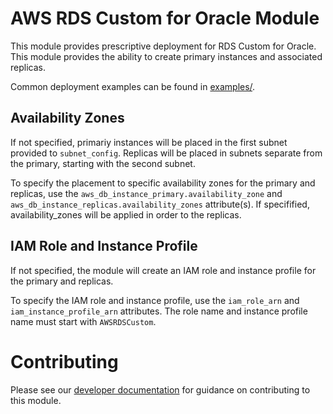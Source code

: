 # AWS RDS Custom for Oracle Module
This module provides prescriptive deployment for RDS Custom for Oracle. This module provides the ability to create primary instances and associated replicas. 

Common deployment examples can be found in [examples/](./examples).

## Availability Zones
If not specified, primariy instances will be placed in the first subnet provided to `subnet_config`. Replicas will be placed in subnets separate from the primary, starting with the second subnet.

To specify the placement to specific availability zones for the primary and replicas, use the `aws_db_instance_primary.availability_zone` and `aws_db_instance_replicas.availability_zones` attribute(s). If specifified, availability_zones will be applied in order to the replicas.

## IAM Role and Instance Profile
If not specified, the module will create an IAM role and instance profile for the primary and replicas.

To specify the IAM role and instance profile, use the `iam_role_arn` and `iam_instance_profile_arn` attributes. The role name and instance profile name must start with `AWSRDSCustom`.


# Contributing
Please see our [developer documentation](https://github.com/aws-ia/terraform-aws-vpc/blob/main/contributing.md) for guidance on contributing to this module.
